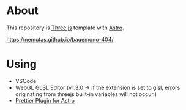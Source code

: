 # About

This repository is [Three.js](https://threejs.org/) template with [Astro](https://astro.build/).

https://nemutas.github.io/baqemono-404/

# Using

- VSCode
- [WebGL GLSL Editor](https://marketplace.visualstudio.com/items?itemName=raczzalan.webgl-glsl-editor) (v1.3.0 -> If the extension is set to glsl, errors originating from threejs built-in variables will not occur.)
- [Prettier Plugin for Astro](https://github.com/withastro/prettier-plugin-astro)
